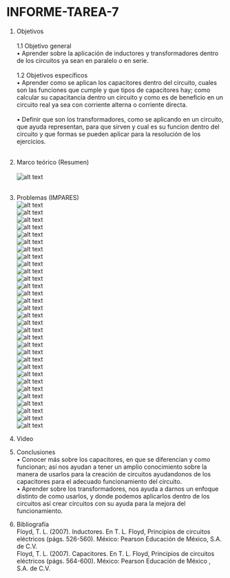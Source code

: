# INFORME-TAREA-7

1. Objetivos   <br />  
1.1 Objetivo general<br />
•	Aprender sobre la aplicación de inductores y transformadores dentro de los circuitos ya sean en paralelo o en serie.<br /><br />
1.2 Objetivos específicos<br />
•	Aprender como se aplican los capacitores dentro del circuito, cuales son las funciones que cumple y que tipos de capacitores hay; como calcular su capacitancia dentro un circuito y como es de beneficio en un circuito real ya sea con corriente alterna o corriente directa.<br /><br />
•	Definir que son los transformadores, como se aplicando en un circuito, que ayuda representan, para que sirven y cual es su funcion dentro del circuito y que formas se pueden aplicar para la resolución de los ejercicios.<br /><br />
2. Marco teórico (Resumen)<br /><br />
![alt text](https://github.com/adtumbaco1/Informe-Tarea-7/blob/main/Teoria%20Cap%2013.PNG)<br /><br />

3. Problemas (IMPARES)<br />
![alt text](https://github.com/adtumbaco1/Informe-Tarea-6/blob/main/11.1.PNG)<br />
![alt text](https://github.com/adtumbaco1/Informe-Tarea-6/blob/main/11.2.PNG)<br />
![alt text](https://github.com/adtumbaco1/Informe-Tarea-6/blob/main/11.3.PNG)<br />
![alt text](https://github.com/adtumbaco1/Informe-Tarea-6/blob/main/11.4.PNG)<br />
![alt text](https://github.com/adtumbaco1/Informe-Tarea-6/blob/main/11.5.PNG)<br />
![alt text](https://github.com/adtumbaco1/Informe-Tarea-6/blob/main/11.6.PNG)<br />
![alt text](https://github.com/adtumbaco1/Informe-Tarea-6/blob/main/11.7.PNG)<br />
![alt text](https://github.com/adtumbaco1/Informe-Tarea-6/blob/main/11.8.PNG)<br />
![alt text](https://github.com/adtumbaco1/Informe-Tarea-6/blob/main/11.9.PNG)<br />
![alt text](https://github.com/adtumbaco1/Informe-Tarea-6/blob/main/11.10.PNG)<br />
![alt text](https://github.com/adtumbaco1/Informe-Tarea-6/blob/main/11.11.PNG)<br />
![alt text](https://github.com/adtumbaco1/Informe-Tarea-6/blob/main/11.12.PNG)<br />
![alt text](https://github.com/adtumbaco1/Informe-Tarea-6/blob/main/11.13.PNG)<br />
![alt text](https://github.com/adtumbaco1/Informe-Tarea-6/blob/main/11.14.PNG)<br />
![alt text](https://github.com/adtumbaco1/Informe-Tarea-6/blob/main/11.15.PNG)<br />
![alt text](https://github.com/adtumbaco1/Informe-Tarea-6/blob/main/11.16.PNG)<br />
![alt text](https://github.com/adtumbaco1/Informe-Tarea-6/blob/main/12.1.PNG)<br />
![alt text](https://github.com/adtumbaco1/Informe-Tarea-6/blob/main/12.2.PNG)<br />
![alt text](https://github.com/adtumbaco1/Informe-Tarea-6/blob/main/12.3.PNG)<br />
![alt text](https://github.com/adtumbaco1/Informe-Tarea-6/blob/main/12.4.PNG)<br />
![alt text](https://github.com/adtumbaco1/Informe-Tarea-6/blob/main/12.5.PNG)<br />
![alt text](https://github.com/adtumbaco1/Informe-Tarea-6/blob/main/12.6.PNG)<br />
![alt text](https://github.com/adtumbaco1/Informe-Tarea-6/blob/main/12.7.PNG)<br />
![alt text](https://github.com/adtumbaco1/Informe-Tarea-6/blob/main/12.8.PNG)<br />
![alt text](https://github.com/adtumbaco1/Informe-Tarea-6/blob/main/12.9.PNG)<br />
![alt text](https://github.com/adtumbaco1/Informe-Tarea-6/blob/main/12.10.PNG)<br />
![alt text](https://github.com/adtumbaco1/Informe-Tarea-6/blob/main/12.11.PNG)<br />
![alt text](https://github.com/adtumbaco1/Informe-Tarea-6/blob/main/12.12.PNG)<br />
![alt text](https://github.com/adtumbaco1/Informe-Tarea-6/blob/main/12.13.PNG)<br />
![alt text](https://github.com/adtumbaco1/Informe-Tarea-6/blob/main/12.14.PNG)<br />
![alt text](https://github.com/adtumbaco1/Informe-Tarea-6/blob/main/12.15.PNG)<br />

4. Video

5. Conclusiones <br />
•	Conocer más sobre los capacitores, en que se diferencian y como funcionan; así nos ayudan a tener un amplio conocimiento sobre la manera de usarlos para la creación de circuitos ayudandonos de los capacitores para el adecuado funcionamiento del circuito.<br />
•	Aprender sobre los transformadores, nos ayuda a darnos un enfoque distinto de como usarlos, y donde podemos aplicarlos dentro de los circuitos así crear circuitos con su ayuda para la mejora del funcionamiento.<br />
6. Bibliografía <br />
Floyd, T. L. (2007). Inductores. En T. L. Floyd, Principios de circuitos eléctricos (págs. 526-560). México: Pearson Educación de México, S.A. de C.V.<br />
Floyd, T. L. (2007). Capacitores. En T. L. Floyd, Principios de circuitos eléctricos (págs. 564-600). México: Pearson Educación de México , S.A. de C.V.<br />
